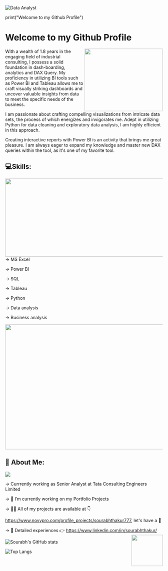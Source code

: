 ![Data Analyst](https://user-images.githubusercontent.com/113992933/226823211-f9b92066-db44-4410-98fd-7a39a2b1c141.png)


print("Welcome to my Github Profile")
# Welcome to my Github Profile

<img align="right" width="250" height="200" src="https://gifdb.com/images/file/welcome-greeting-1y2timm763pcwtl2.gif">
With a wealth of 1.8 years in the engaging field of industrial consulting, I possess a solid foundation in dash-boarding, analytics and DAX Query. My proficiency in  utilizing BI tools such as Power BI and Tableau allows me to craft visually striking dashboards and uncover valuable insights from data to meet the specific needs of the business.

I am passionate about crafting compelling visualizations from intricate data sets, the process of which energizes and invigorates me. Adept in utilizing Python for data cleaning and exploratory data analysis, I am highly efficient in this approach.

Creating interactive reports with Power BI is an activity that brings me great pleasure. I am always eager to expand my knowledge and master new DAX queries within the tool, as it's one of my favorite tool.

## 💻Skills:
<img align="right" width="700" height="250" src="https://cdn-images-1.medium.com/max/800/1*jWt7QPw7x86-BmiDMm3l_w.png">
     
→ MS Excel

→ Power BI

→ SQL

→ Tableau

→ Python

→ Data analysis

→ Business analysis

<p align="center">
  <img width="580" height="400" src="https://user-images.githubusercontent.com/113992933/226905601-f534bb6a-9b0e-4b4b-beb2-85f2cbe9d41a.png">
</p>

## 💫 About Me:
![](https://komarev.com/ghpvc/?username=your-github-sourabhthakur777)

→ Currrently working as Senior Analyst at Tata Consulting Engineers Limited

→ 🔭 I’m currently working on my Portfolio Projects

→ 👨‍💻 All of my projects are available at 👇

   https://www.novypro.com/profile_projects/sourabhthakur777, let's have a 👀

→ 📄 Detailed experiences 👉 https://www.linkedin.com/in/sourabhthakur/ <img align="right" width="100" height="100" src="https://user-images.githubusercontent.com/113992933/226828115-cd986ba1-43e1-4af5-9ddd-4ee077a95556.png">


![Sourabh's GitHub stats](https://github-readme-stats.vercel.app/api?username=sourabhthakur777&theme=maroongold&show_icons=true)

![Top Langs](https://github-readme-stats.vercel.app/api/top-langs/?username=sourabhthakur777&theme=maroongold&show_icons=true)
